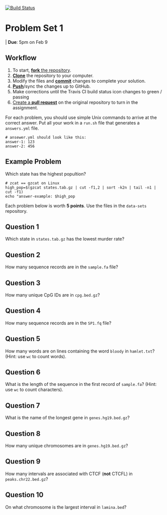[![Build Status](https://travis-ci.org/etiennedanis/problem-set-1.svg?branch=master)](https://travis-ci.org/etiennedanis/problem-set-1)

# Problem Set 1

| **Due**: 5pm on Feb 9 

## Workflow

1. To start, [**fork** the repository][forking].
1. [**Clone**][ref-clone] the repository to your computer.
1. Modify the files and [**commit**][ref-commit] changes to complete your
solution.
1. [**Push**][ref-push]/sync the changes up to GitHub.
1. Make corrections until the Travis CI build status icon changes to green
/ passing
1. [Create a **pull request**][pull-request] on the original repository to
turn in the assignment.

[forking]: https://guides.github.com/activities/forking/
[ref-clone]: http://gitref.org/creating/#clone
[ref-commit]: http://gitref.org/basic/#commit
[ref-push]: http://gitref.org/remotes/#push
[pull-request]: https://help.github.com/articles/creating-a-pull-request

For each problem, you should use simple Unix commands to arrive at the
correct answer.  Put all your work in a `run.sh` file that generates
a `answers.yml` file.

```
# ansewer.yml should look like this:
answer-1: 123
answer-2: 456
```

## Example Problem

Which state has the highest popultion?
```
# zcat == gzcat on Linux
high_pop=$(gzcat states.tab.gz | cut -f1,2 | sort -k2n | tail -n1 | cut -f1)
echo "answer-example: $high_pop
```

Each problem below is worth **5 points**. Use the files in the `data-sets`
repository.

## Question 1

Which state in `states.tab.gz` has the lowest murder rate?

## Question 2

How many sequence records are in the `sample.fa` file?

## Question 3

How many unique CpG IDs are in `cpg.bed.gz`?

## Question 4

How many sequence records are in the `SP1.fq` file?

## Question 5

How many words are on lines containing the word `bloody` in `hamlet.txt`? (Hint:
use `wc` to count words).

## Question 6

What is the length of the sequence in the first record of `sample.fa`?
(Hint: use `wc` to count characters).

## Question 7

What is the name of the longest gene in `genes.hg19.bed.gz`?

## Question 8

How many unique chromosomes are in `genes.hg19.bed.gz`?


## Question 9

How many intervals are associated with CTCF (**not** CTCFL) in `peaks.chr22.bed.gz`?

## Question 10

On what chromosome is the largest interval in `lamina.bed`?

